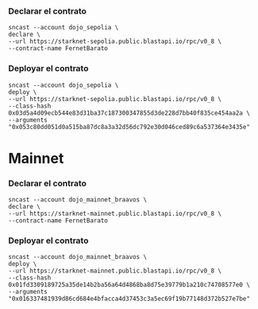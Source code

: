 ### Declarar el contrato

```
sncast --account dojo_sepolia \
declare \
--url https://starknet-sepolia.public.blastapi.io/rpc/v0_8 \
--contract-name FernetBarato
```
### Deployar el contrato

```
sncast --account dojo_sepolia \
deploy \
--url https://starknet-sepolia.public.blastapi.io/rpc/v0_8 \
--class-hash 0x03d5a4d09ecb544e83d31ba37c187300347855d3de228d7bb40f835ce454aa2a \
--arguments "0x053c80dd051d0a515ba87dc8a3a32d56dc792e30d046ced89c6a537364e3435e"
```


# Mainnet

### Declarar el contrato

```
sncast --account dojo_mainnet_braavos \
declare \
--url https://starknet-mainnet.public.blastapi.io/rpc/v0_8 \
--contract-name FernetBarato
```
### Deployar el contrato

```
sncast --account dojo_mainnet_braavos \
deploy \
--url https://starknet-mainnet.public.blastapi.io/rpc/v0_8 \
--class-hash 0x01fd3309189725a35de14b2ba56a64d4868ba8d75e39779b1a210c74708577e0 \
--arguments "0x016337481939d86cd684e4bfacca4d37453c3a5ec69f19b77148d372b527e7be"
```
